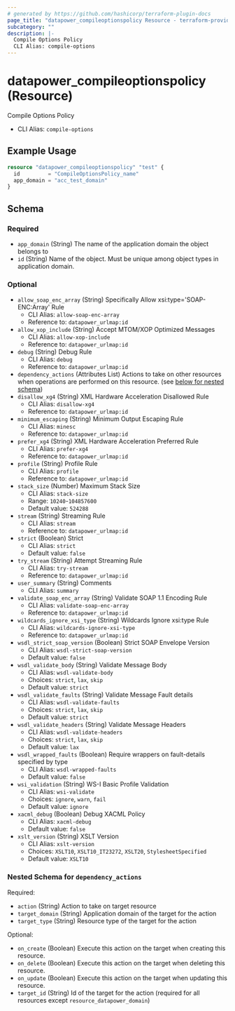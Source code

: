 ```yaml
---
# generated by https://github.com/hashicorp/terraform-plugin-docs
page_title: "datapower_compileoptionspolicy Resource - terraform-provider-datapower"
subcategory: ""
description: |-
  Compile Options Policy
  CLI Alias: compile-options
---
```


# datapower_compileoptionspolicy (Resource)

Compile Options Policy
  - CLI Alias: `compile-options`

## Example Usage

```terraform
resource "datapower_compileoptionspolicy" "test" {
  id         = "CompileOptionsPolicy_name"
  app_domain = "acc_test_domain"
}
```

<!-- schema generated by tfplugindocs -->
## Schema

### Required

- `app_domain` (String) The name of the application domain the object belongs to
- `id` (String) Name of the object. Must be unique among object types in application domain.

### Optional

- `allow_soap_enc_array` (String) Specifically Allow xsi:type='SOAP-ENC:Array' Rule
  - CLI Alias: `allow-soap-enc-array`
  - Reference to: `datapower_urlmap:id`
- `allow_xop_include` (String) Accept MTOM/XOP Optimized Messages
  - CLI Alias: `allow-xop-include`
  - Reference to: `datapower_urlmap:id`
- `debug` (String) Debug Rule
  - CLI Alias: `debug`
  - Reference to: `datapower_urlmap:id`
- `dependency_actions` (Attributes List) Actions to take on other resources when operations are performed on this resource. (see [below for nested schema](#nestedatt--dependency_actions))
- `disallow_xg4` (String) XML Hardware Acceleration Disallowed Rule
  - CLI Alias: `disallow-xg4`
  - Reference to: `datapower_urlmap:id`
- `minimum_escaping` (String) Minimum Output Escaping Rule
  - CLI Alias: `minesc`
  - Reference to: `datapower_urlmap:id`
- `prefer_xg4` (String) XML Hardware Acceleration Preferred Rule
  - CLI Alias: `prefer-xg4`
  - Reference to: `datapower_urlmap:id`
- `profile` (String) Profile Rule
  - CLI Alias: `profile`
  - Reference to: `datapower_urlmap:id`
- `stack_size` (Number) Maximum Stack Size
  - CLI Alias: `stack-size`
  - Range: `10240`-`104857600`
  - Default value: `524288`
- `stream` (String) Streaming Rule
  - CLI Alias: `stream`
  - Reference to: `datapower_urlmap:id`
- `strict` (Boolean) Strict
  - CLI Alias: `strict`
  - Default value: `false`
- `try_stream` (String) Attempt Streaming Rule
  - CLI Alias: `try-stream`
  - Reference to: `datapower_urlmap:id`
- `user_summary` (String) Comments
  - CLI Alias: `summary`
- `validate_soap_enc_array` (String) Validate SOAP 1.1 Encoding Rule
  - CLI Alias: `validate-soap-enc-array`
  - Reference to: `datapower_urlmap:id`
- `wildcards_ignore_xsi_type` (String) Wildcards Ignore xsi:type Rule
  - CLI Alias: `wildcards-ignore-xsi-type`
  - Reference to: `datapower_urlmap:id`
- `wsdl_strict_soap_version` (Boolean) Strict SOAP Envelope Version
  - CLI Alias: `wsdl-strict-soap-version`
  - Default value: `false`
- `wsdl_validate_body` (String) Validate Message Body
  - CLI Alias: `wsdl-validate-body`
  - Choices: `strict`, `lax`, `skip`
  - Default value: `strict`
- `wsdl_validate_faults` (String) Validate Message Fault details
  - CLI Alias: `wsdl-validate-faults`
  - Choices: `strict`, `lax`, `skip`
  - Default value: `strict`
- `wsdl_validate_headers` (String) Validate Message Headers
  - CLI Alias: `wsdl-validate-headers`
  - Choices: `strict`, `lax`, `skip`
  - Default value: `lax`
- `wsdl_wrapped_faults` (Boolean) Require wrappers on fault-details specified by type
  - CLI Alias: `wsdl-wrapped-faults`
  - Default value: `false`
- `wsi_validation` (String) WS-I Basic Profile Validation
  - CLI Alias: `wsi-validate`
  - Choices: `ignore`, `warn`, `fail`
  - Default value: `ignore`
- `xacml_debug` (Boolean) Debug XACML Policy
  - CLI Alias: `xacml-debug`
  - Default value: `false`
- `xslt_version` (String) XSLT Version
  - CLI Alias: `xslt-version`
  - Choices: `XSLT10`, `XSLT10_IT23272`, `XSLT20`, `StylesheetSpecified`
  - Default value: `XSLT10`

<a id="nestedatt--dependency_actions"></a>
### Nested Schema for `dependency_actions`

Required:

- `action` (String) Action to take on target resource
- `target_domain` (String) Application domain of the target for the action
- `target_type` (String) Resource type of the target for the action

Optional:

- `on_create` (Boolean) Execute this action on the target when creating this resource.
- `on_delete` (Boolean) Execute this action on the target when deleting this resource.
- `on_update` (Boolean) Execute this action on the target when updating this resource.
- `target_id` (String) Id of the target for the action (required for all resources except `resource_datapower_domain`)
